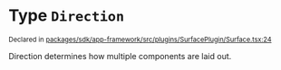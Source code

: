 # Type `Direction`
<sub>Declared in [packages/sdk/app-framework/src/plugins/SurfacePlugin/Surface.tsx:24](https://github.com/dxos/dxos/blob/56c97ac85/packages/sdk/app-framework/src/plugins/SurfacePlugin/Surface.tsx#L24)</sub>


Direction determines how multiple components are laid out.



